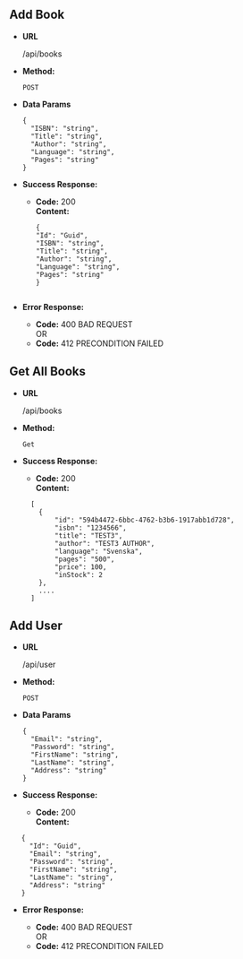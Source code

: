 **Add Book** 
------
* **URL**

  /api/books

* **Method:**
  
  `POST`
  
* **Data Params**

  ```
  {
	"ISBN": "string",
	"Title": "string",
	"Author": "string",
	"Language": "string",
	"Pages": "string"
  }
  ```
* **Success Response:**

  * **Code:** 200 <br />
    **Content:** 
     ```
    {
    "Id": "Guid",
    "ISBN": "string",
    "Title": "string",
    "Author": "string",
    "Language": "string",
    "Pages": "string"
    }
  ```
* **Error Response:**

  * **Code:** 400 BAD REQUEST <br />
  OR
  * **Code:** 412 PRECONDITION FAILED 


**Get All Books** 
------
* **URL**

  /api/books

* **Method:**
  
  `Get`
  
* **Success Response:**

  * **Code:** 200 <br />
    **Content:** 
  ```
    [
      {
          "id": "594b4472-6bbc-4762-b3b6-1917abb1d728",
          "isbn": "1234566",
          "title": "TEST3",
          "author": "TEST3 AUTHOR",
          "language": "Svenska",
          "pages": "500",
          "price": 100,
          "inStock": 2
      },
      ....
    ]
  ```

**Add User** 
------
* **URL**

  /api/user

* **Method:**
  
  `POST`
  
* **Data Params**

  ```
  {
    "Email": "string",
    "Password": "string",
    "FirstName": "string",
    "LastName": "string",
    "Address": "string"
  }
  ```
* **Success Response:**

  * **Code:** 200 <br />
    **Content:** 
 ```
    {
      "Id": "Guid",
      "Email": "string",
      "Password": "string",
      "FirstName": "string",
      "LastName": "string",
      "Address": "string"
    }
```
* **Error Response:**

  * **Code:** 400 BAD REQUEST <br />
  OR
  * **Code:** 412 PRECONDITION FAILED 



    
    
    
    
    
    
    
    
